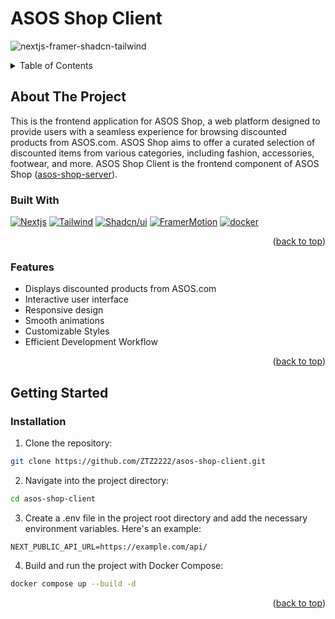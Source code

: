 # ASOS Shop Client

![nextjs-framer-shadcn-tailwind](/pubic/logos.jpg)

<a name="readme-top"></a>

<details>
  <summary>Table of Contents</summary>
  <ol>
    <li>
      <a href="#about-the-project">About The Project</a>
      <ul>
        <li><a href="#built-with">Built With</a></li>
        <li><a href="#features">Features</a></li>
      </ul>
    </li>
    <li>
      <a href="#getting-started">Getting Started</a>
      <ul>
        <li><a href="#installation">Installation</a></li>
      </ul>
    </li>
  </ol>
</details>

## About The Project

This is the frontend application for ASOS Shop, a web platform designed to provide users with a seamless experience for browsing discounted products from ASOS.com. ASOS Shop aims to offer a curated selection of discounted items from various categories, including fashion, accessories, footwear, and more.
ASOS Shop Client is the frontend component of ASOS Shop ([asos-shop-server](https://github.com/ZTZ2222/asos-shop-server)).

### Built With

[![Nextjs][nextjs.org]][nextjs-url]
[![Tailwind][tailwindcss.com]][tailwind-url]
[![Shadcn/ui][ui.shadcn.com]][shadcn-url]
[![FramerMotion][framer.com]][framer-url]
[![docker][hub.docker.com]][docker-url]

<p align="right">(<a href="#readme-top">back to top</a>)</p>

### Features

- Displays discounted products from ASOS.com
- Interactive user interface
- Responsive design
- Smooth animations
- Customizable Styles
- Efficient Development Workflow

<p align="right">(<a href="#readme-top">back to top</a>)</p>

## Getting Started

### Installation

1. Clone the repository:

```bash
git clone https://github.com/ZTZ2222/asos-shop-client.git
```

2. Navigate into the project directory:

```bash
cd asos-shop-client
```

3. Create a .env file in the project root directory and add the necessary environment variables. Here's an example:

```plaintext
NEXT_PUBLIC_API_URL=https://example.com/api/
```

4. Build and run the project with Docker Compose:

```bash
docker compose up --build -d
```

<p align="right">(<a href="#readme-top">back to top</a>)</p>

<!-- MARKDOWN LINKS & IMAGES -->
<!-- https://www.markdownguide.org/basic-syntax/#reference-style-links -->

[nextjs.org]: https://img.shields.io/badge/next-14.0.4-009485?style=for-the-badge&logo=nextdotjs&logoColor=white
[nextjs-url]: https://nextjs.org/docs
[tailwindcss.com]: https://img.shields.io/badge/tailwindcss-3.3.0-06B6D4?style=for-the-badge&logo=tailwindcss&logoColor=white
[tailwind-url]: https://tailwindcss.com/docs
[ui.shadcn.com]: https://img.shields.io/badge/shadcn/ui-0.8.0-ff1b1c?style=for-the-badge&logo=shadcnui&logoColor=white
[shadcn-url]: https://ui.shadcn.com/docs
[framer.com]: https://img.shields.io/badge/framer-11.0.17-2e6fce?style=for-the-badge&logo=framer&logoColor=white
[framer-url]: https://www.framer.com/motion/
[hub.docker.com]: https://img.shields.io/badge/docker-26.1.1-2094f3?style=for-the-badge&logo=docker&logoColor=white
[docker-url]: https://docs.docker.com/
